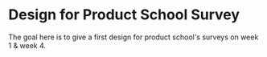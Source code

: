 # Design for Product School Survey

The goal here is to give a first design for product school's surveys on week 1 & week 4.
